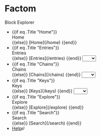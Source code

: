 # Factom

Block Explorer

  * {{if eq .Title "Home"}}
      <div>Home</div>
    {{else}}
      [Home](/home)
    {{end}}
  * {{if eq .Title "Entries"}}
      <div>Entries</div>
    {{else}}
      [Entries](/entries)
    {{end}}
    <select id="entry_select" data-entry-id="{{unnil .EntryID -1}}" onchange="window.location='/entries/'+this.item(this.selectedIndex).innerHTML">
      <option selected></option>
      {{range activeEntryIDs}}<option>{{.}}</option>{{end}}
      <option>+</option>
    </select>
  * {{if eq .Title "Chains"}}
      <div>Chains</div>
    {{else}}
      [Chains](/chains)
    {{end}}
    <select id="key_select" data-key-id="{{unnil .KeyID -1}}" onchange="window.location='/chains/'+this.item(this.selectedIndex).innerHTML">
      <option selected></option>
      {{range keyIDs}}<option>{{.}}</option>{{end}}
      <option>+</option>
    </select>
  * {{if eq .Title "Keys"}}
      <div>Keys</div>
    {{else}}
      [Keys](/keys)
    {{end}}
    <select id="key_select" data-key-id="{{unnil .KeyID -1}}" onchange="window.location='/keys/'+this.item(this.selectedIndex).innerHTML">
      <option selected></option>
      {{range keyIDs}}<option>{{.}}</option>{{end}}
      <option>+</option>
    </select>
  * {{if eq .Title "Explore"}}
      <div>Explore</div>
    {{else}}
      [Explore](/explore)
    {{end}}
  * {{if eq .Title "Search"}}
      <div>Search</div>
    {{else}}
      [Search](/search)
    {{end}}
  * [Help](http://github.com/FactomProject/FactomDocs)<svg xmlns="http://www.w3.org/2000/svg" width="10" height="10"><g transform="translate(-826.429 -698.791)"><rect width="5.982" height="5.982" x="826.929" y="702.309" fill="#ccc" stroke="#666"></rect><g><path d="M831.194 698.791h5.234v5.391l-1.571 1.545-1.31-1.31-2.725 2.725-2.689-2.689 2.808-2.808-1.311-1.311z" fill="#777"></path><path d="M835.424 699.795l.022 4.885-1.817-1.817-2.881 2.881-1.228-1.228 2.881-2.881-1.851-1.851z" fill="#eee"></path></g></g></svg>
